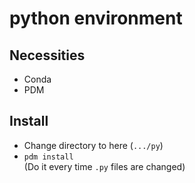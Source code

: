 # python environment

## Necessities

- Conda
- PDM

## Install

- Change directory to here (`.../py`)
- `pdm install`   
  (Do it every time `.py` files are changed)
